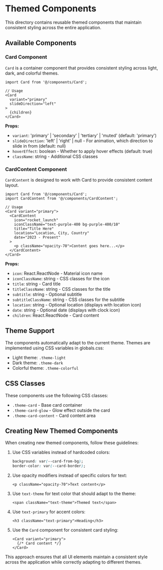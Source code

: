 # Themed Components

This directory contains reusable themed components that maintain consistent styling across the entire application.

## Available Components

### Card Component

`Card` is a container component that provides consistent styling across light, dark, and colorful themes.

```tsx
import Card from '@/components/Card';

// Usage
<Card 
  variant="primary" 
  slideDirection="left"
>
  {children}
</Card>
```

**Props:**
- `variant`: 'primary' | 'secondary' | 'tertiary' | 'muted' (default: 'primary')
- `slideDirection`: 'left' | 'right' | null - For animation, which direction to slide in from (default: null)
- `hoverEffect`: boolean - Whether to apply hover effects (default: true)
- `className`: string - Additional CSS classes

### CardContent Component

`CardContent` is designed to work with Card to provide consistent content layout.

```tsx
import Card from '@/components/Card';
import CardContent from '@/components/CardContent';

// Usage
<Card variant="primary">
  <CardContent
    icon="rocket_launch" 
    iconClassName="text-purple-400 bg-purple-400/10"
    title="Title Here"
    location="Location, City, Country"
    date="2023 - Present"
  >
    <p className="opacity-70">Content goes here...</p>
  </CardContent>
</Card>
```

**Props:**
- `icon`: React.ReactNode - Material icon name
- `iconClassName`: string - CSS classes for the icon
- `title`: string - Card title
- `titleClassName`: string - CSS classes for the title
- `subtitle`: string - Optional subtitle
- `subtitleClassName`: string - CSS classes for the subtitle
- `location`: string - Optional location (displays with location icon)
- `date`: string - Optional date (displays with clock icon)
- `children`: React.ReactNode - Card content

## Theme Support

The components automatically adapt to the current theme. Themes are implemented using CSS variables in globals.css:

- Light theme: `.theme-light`
- Dark theme: `.theme-dark`
- Colorful theme: `.theme-colorful`

## CSS Classes

These components use the following CSS classes:

- `.theme-card` - Base card container
- `.theme-card-glow` - Glow effect outside the card
- `.theme-card-content` - Card content area

## Creating New Themed Components

When creating new themed components, follow these guidelines:

1. Use CSS variables instead of hardcoded colors:
   ```css
   background: var(--card-from-bg);
   border-color: var(--card-border);
   ```

2. Use opacity modifiers instead of specific colors for text:
   ```tsx
   <p className="opacity-70">Text content</p>
   ```

3. Use `text-theme` for text color that should adapt to the theme:
   ```tsx
   <span className="text-theme">Themed text</span>
   ```

4. Use `text-primary` for accent colors:
   ```tsx
   <h3 className="text-primary">Heading</h3>
   ```

5. Use the `Card` component for consistent card styling:
   ```tsx
   <Card variant="primary">
     {/* Card content */}
   </Card>
   ```

This approach ensures that all UI elements maintain a consistent style across the application while correctly adapting to different themes. 